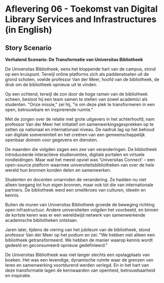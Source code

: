 # Aflevering 06 - Toekomst van Digital Library Services and Infrastructures (in English)

## Story Scenario

**Verhalend Scenario: De Transformatie van Universitas Bibliotheek** 

De Universitas Bibliotheek, eens het kloppende hart van de campus, stond op een kruispunt. Terwijl online platforms zich als paddenstoelen uit de grond schoten, voelde professor Van der Meer, hoofd van de bibliotheek, de druk om de bibliotheek opnieuw uit te vinden.

Op een ochtend, terwijl de zon door de hoge ramen van de bibliotheek scheen, besloot hij een team samen te stellen van zowel academici als studenten. "Onze missie," zei hij, "is om deze plek te transformeren in een open, betrouwbare en inspirerende ruimte."

Met de zorgen over de relatie met grote uitgevers in het achterhoofd, nam professor Van der Meer het initiatief om samenwerkingsgesprekken op te zetten op nationaal en internationaal niveau. De nadruk lag op het behoud van digitale soevereiniteit en het creëren van een gemeenschappelijk openbaar domein voor gegevens en diensten.

De maanden die volgden zagen een zee van veranderingen. De bibliotheek introduceerde interactieve studieruimtes, digitale portalen en virtuele rondleidingen. Maar wat het meest opviel was 'Universitas Connect' – een open-source platform waarmee universiteitsbibliotheken van over de hele wereld hun bronnen konden delen en samenwerken.

Studenten en docenten omarmden de verandering. Ze hadden nu niet alleen toegang tot hun eigen bronnen, maar ook tot die van internationale partners. De bibliotheek werd een smeltkroes van culturen, ideeën en kennis.

Buiten de muren van Universitas Bibliotheek groeide de beweging richting open infrastructuur. Andere universiteiten volgden het voorbeeld, en binnen de kortste keren was er een wereldwijd netwerk van samenwerkende academische bibliotheken ontstaan.

Jaren later, tijdens de viering van het jubileum van de bibliotheek, stond professor Van der Meer op het podium en zei: "We hebben niet alleen een bibliotheek getransformeerd. We hebben de manier waarop kennis wordt gedeeld en geconsumeerd opnieuw gedefinieerd."

De Universitas Bibliotheek was niet langer slechts een opslagplaats van boeken. Het was een levendige, dynamische ruimte waar de grenzen van leren en samenwerking voortdurend werden verlegd. En in het hart van deze transformatie lagen de kernwaarden van openheid, betrouwbaarheid en inspiratie.